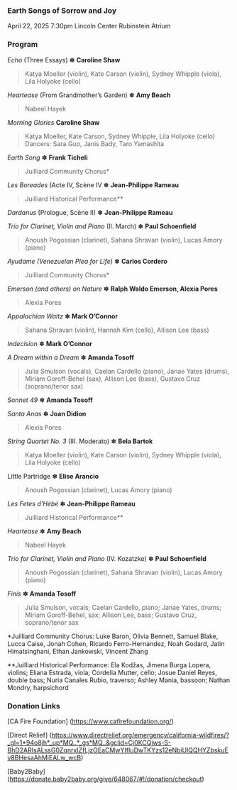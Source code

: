 ### Earth Songs of Sorrow and Joy

 April 22, 2025 7:30pm
 Lincoln Center Rubinstein Atrium
 
### Program
_Echo_ (Three Essays) ✽ **Caroline Shaw**
> Katya Moeller (violin), Kate Carson (violin), Sydney Whipple (viola), Lila Holyoke (cello) 

_Heartease_ (From Grandmother’s Garden) ✽ **Amy Beach**
> Nabeel Hayek

_Morning Glories_ **Caroline Shaw**
> Katya Moeller, Kate Carson, Sydney Whipple, Lila Holyoke (cello)  
> Dancers: Sara Guo, Janis Bady, Taro Yamashita 

_Earth Song_ ✽ **Frank Ticheli**
> Juilliard Community Chorus*

_Les Boreades_ (Acte IV, Scène IV ✽ **Jean-Philippe Rameau**
> Juilliard Historical Performance**

_Dardanus_ (Prologue, Scène II) ✽ **Jean-Philippe Rameau**

_Trio for Clarinet, Violin and Piano_ (II. March) ✽ **Paul Schoenfield**
> Anoush Pogossian (clarinet), Sahana Shravan (violin), Lucas Amory (piano)

_Ayudame (Venezuelan Plea for Life)_ ✽ **Carlos Cordero**
> Juilliard Community Chorus*

_Emerson (and others) on Nature_ ✽ **Ralph Waldo Emerson, Alexia Pores**
> Alexia Pores

_Appalachian Waltz_ ✽ **Mark O’Connor**
>  Sahana Shravan (violin), Hannah Kim (cello), Allison Lee (bass)

_Indecision_ ✽ **Mark O’Connor**

_A Dream within a Dream_ ✽ **Amanda Tosoff**
> Julia Smulson (vocals), Caelan Cardello (piano), Janae Yates (drums), Miriam Goroff-Behel (sax), Allison Lee (bass), Gustavo Cruz (soprano/tenor sax)

_Sonnet 49_ ✽ **Amanda Tosoff**

_Santa Anas_ ✽ **Joan Didion**
> Alexia Pores

_String Quartet No. 3_ (III. Moderato) ✽ **Bela Bartok**
> Katya Moeller (violin), Kate Carson (violin), Sydney Whipple (viola), Lila Holyoke (cello)  
 
Little Partridge ✽ **Elise Arancio**
> Anoush Pogossian (clarinet), Lucas Amory (piano)

_Les Fetes d'Hébé_ ✽ **Jean-Philippe Rameau**
> Juilliard Historical Performance**

_Heartease_ ✽ **Amy Beach**
> Nabeel Hayek

_Trio for Clarinet, Violin and Piano_ (IV. Kozatzke) ✽ **Paul Schoenfield**
> Anoush Pogossian (clarinet), Sahana Shravan (violin), Lucas Amory (piano)

_Finis_ ✽ **Amanda Tosoff**
> Julia Smulson, vocals; Caelan Cardello, piano; Janae Yates, drums; Miriam Goroff-Behel, sax; Allison Lee, bass; Gustavo Cruz, soprano/tenor sax

*Juilliard Community Chorus: Luke Baron, Olivia Bennett, Samuel Blake, Lucca Caise, Jonah Cohen, Ricardo Ferro-Hernandez, Noah Godard, Jatin Himatsinghani, Ethan Jankowski, Vincent Zhang

**Juilliard Historical Performance: Ela Kodžas, Jimena Burga Lopera, violins; Eliana Estrada, viola; Cordelia Mutter, cello; Josue Daniel Reyes, double bass; Nuria Canales Rubio, traverso; Ashley Mania, bassoon; Nathan Mondry, harpsichord

### Donation Links
[CA Fire Foundation] (https://www.cafirefoundation.org/) 

[Direct Relief] (https://www.directrelief.org/emergency/california-wildfires/?_gl=1*94o8jh*_up*MQ..*_gs*MQ..&gclid=Cj0KCQjws-S-BhD2ARIsALssG0ZqnrxIZfLjzOEaCMwYIfIuDwTKYzs12eNbiUlQQHYZbskuEv8BHesaAhMiEALw_wcB)

[Baby2Baby] (https://donate.baby2baby.org/give/648067/#!/donation/checkout)
